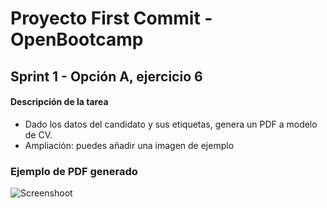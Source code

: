 # Proyecto First Commit - OpenBootcamp
## Sprint 1 - Opción A, ejercicio 6

#### Descripción de la tarea
- Dado los datos del candidato y sus etiquetas, genera un PDF a modelo de CV.
- Ampliación: puedes añadir una imagen de ejemplo

### Ejemplo de PDF generado
![Screenshoot](https://daboy.me/pdfexample.png)